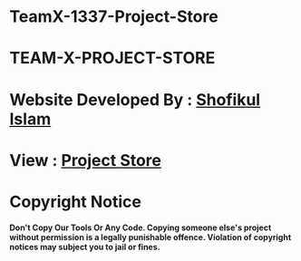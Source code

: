 # TeamX-1337-Project-Store
# TEAM-X-PROJECT-STORE

<h1>Website Developed By : <a href="https://www.facebook.com/S80F9KU50"> Shofikul Islam </a></h1>
<h1>View : <a href="https://weareteamx.github.io/ProjectStore/"> Project Store</a></h1>
<h1>Copyright Notice</h1>
<h4>Don't Copy Our Tools Or Any Code. Copying someone else's project without permission is a legally punishable offence. Violation of copyright notices may subject you to jail or fines.</h4>

